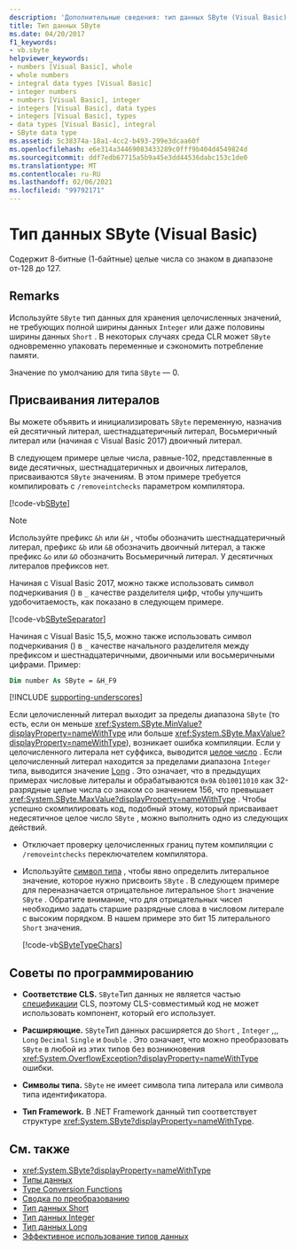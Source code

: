 ```yaml
---
description: 'Дополнительные сведения: тип данных SByte (Visual Basic)'
title: Тип данных SByte
ms.date: 04/20/2017
f1_keywords:
- vb.sbyte
helpviewer_keywords:
- numbers [Visual Basic], whole
- whole numbers
- integral data types [Visual Basic]
- integer numbers
- numbers [Visual Basic], integer
- integers [Visual Basic], data types
- integers [Visual Basic], types
- data types [Visual Basic], integral
- SByte data type
ms.assetid: 5c38374a-18a1-4cc2-b493-299e3dcaa60f
ms.openlocfilehash: e6e314a34469083433289c0fff9b404d4549824d
ms.sourcegitcommit: ddf7edb67715a5b9a45e3dd44536dabc153c1de0
ms.translationtype: MT
ms.contentlocale: ru-RU
ms.lasthandoff: 02/06/2021
ms.locfileid: "99792171"
---
```

# <a name="sbyte-data-type-visual-basic"></a>Тип данных SByte (Visual Basic)

Содержит 8-битные (1-байтные) целые числа со знаком в диапазоне от-128 до 127.

## <a name="remarks"></a>Remarks

Используйте `SByte` тип данных для хранения целочисленных значений, не требующих полной ширины данных `Integer` или даже половины ширины данных `Short` . В некоторых случаях среда CLR может `SByte` одновременно упаковать переменные и сэкономить потребление памяти.

Значение по умолчанию для типа `SByte` — 0.

## <a name="literal-assignments"></a>Присваивания литералов

Вы можете объявить и инициализировать `SByte` переменную, назначив ей десятичный литерал, шестнадцатеричный литерал, Восьмеричный литерал или (начиная с Visual Basic 2017) двоичный литерал.

В следующем примере целые числа, равные-102, представленные в виде десятичных, шестнадцатеричных и двоичных литералов, присваиваются `SByte` значениям. В этом примере требуется компилировать с `/removeintchecks` параметром компилятора.

[!code-vb[SByte](../../../../samples/snippets/visualbasic/language-reference/data-types/numeric-literals.vb#SByte)]

> [!NOTE]
> Используйте префикс `&h` или `&H` , чтобы обозначить шестнадцатеричный литерал, префикс `&b` или `&B` обозначить двоичный литерал, а также префикс `&o` или `&O` обозначить Восьмеричный литерал. У десятичных литералов префиксов нет.

Начиная с Visual Basic 2017, можно также использовать символ подчеркивания () в `_` качестве разделителя цифр, чтобы улучшить удобочитаемость, как показано в следующем примере.

[!code-vb[SByteSeparator](../../../../samples/snippets/visualbasic/language-reference/data-types/numeric-literals.vb#SByteS)]

Начиная с Visual Basic 15,5, можно также использовать символ подчеркивания () в `_` качестве начального разделителя между префиксом и шестнадцатеричными, двоичными или восьмеричными цифрами. Пример:

```vb
Dim number As SByte = &H_F9
```

[!INCLUDE [supporting-underscores](../../../../includes/vb-separator-langversion.md)]

Если целочисленный литерал выходит за пределы диапазона `SByte` (то есть, если он меньше <xref:System.SByte.MinValue?displayProperty=nameWithType> или больше <xref:System.SByte.MaxValue?displayProperty=nameWithType>), возникает ошибка компиляции. Если у целочисленного литерала нет суффикса, выводится [целое число](integer-data-type.md) . Если целочисленный литерал находится за пределами диапазона `Integer` типа, выводится значение [Long](long-data-type.md) . Это означает, что в предыдущих примерах числовые литералы и обрабатываются `0x9A` `0b10011010` как 32-разрядные целые числа со знаком со значением 156, что превышает <xref:System.SByte.MaxValue?displayProperty=nameWithType> . Чтобы успешно скомпилировать код, подобный этому, который присваивает недесятичное целое число `SByte` , можно выполнить одно из следующих действий.

- Отключает проверку целочисленных границ путем компиляции с `/removeintchecks` переключателем компилятора.

- Используйте [символ типа](../../programming-guide/language-features/data-types/type-characters.md) , чтобы явно определить литеральное значение, которое нужно присвоить `SByte` . В следующем примере для переназначается отрицательное литеральное `Short` значение `SByte` . Обратите внимание, что для отрицательных чисел необходимо задать старшие разрядные слова в числовом литерале с высоким порядком. В нашем примере это бит 15 литерального `Short` значения.

   [!code-vb[SByteTypeChars](../../../../samples/snippets/visualbasic/language-reference/data-types/sbyte-assignment.vb#1)]

## <a name="programming-tips"></a>Советы по программированию

- **Соответствие CLS.** `SByte`Тип данных не является частью [спецификации](https://www.ecma-international.org/publications/standards/Ecma-335.htm) CLS, поэтому CLS-совместимый код не может использовать компонент, который его использует.

- **Расширяющие.** `SByte`Тип данных расширяется до `Short` , `Integer` ,,, `Long` `Decimal` `Single` и `Double` . Это означает, что можно преобразовать `SByte` в любой из этих типов без возникновения <xref:System.OverflowException?displayProperty=nameWithType> ошибки.

- **Символы типа.** `SByte` не имеет символа типа литерала или символа типа идентификатора.

- **Тип Framework.** В .NET Framework данный тип соответствует структуре <xref:System.SByte?displayProperty=nameWithType>.

## <a name="see-also"></a>См. также

- <xref:System.SByte?displayProperty=nameWithType>
- [Типы данных](index.md)
- [Type Conversion Functions](../functions/type-conversion-functions.md)
- [Сводка по преобразованию](../keywords/conversion-summary.md)
- [Тип данных Short](short-data-type.md)
- [Тип данных Integer](integer-data-type.md)
- [Тип данных Long](long-data-type.md)
- [Эффективное использование типов данных](../../programming-guide/language-features/data-types/efficient-use-of-data-types.md)
